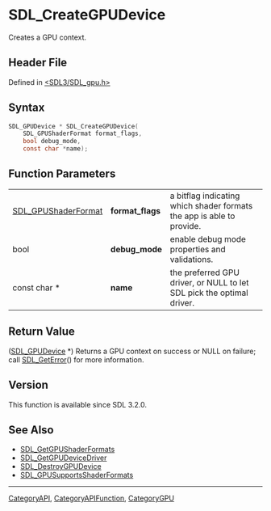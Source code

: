 # SDL_CreateGPUDevice

Creates a GPU context.

## Header File

Defined in [<SDL3/SDL_gpu.h>](https://github.com/libsdl-org/SDL/blob/main/include/SDL3/SDL_gpu.h)

## Syntax

```c
SDL_GPUDevice * SDL_CreateGPUDevice(
    SDL_GPUShaderFormat format_flags,
    bool debug_mode,
    const char *name);
```

## Function Parameters

|                                            |                  |                                                                       |
| ------------------------------------------ | ---------------- | --------------------------------------------------------------------- |
| [SDL_GPUShaderFormat](SDL_GPUShaderFormat) | **format_flags** | a bitflag indicating which shader formats the app is able to provide. |
| bool                                       | **debug_mode**   | enable debug mode properties and validations.                         |
| const char *                               | **name**         | the preferred GPU driver, or NULL to let SDL pick the optimal driver. |

## Return Value

([SDL_GPUDevice](SDL_GPUDevice) *) Returns a GPU context on success or NULL
on failure; call [SDL_GetError](SDL_GetError)() for more information.

## Version

This function is available since SDL 3.2.0.

## See Also

- [SDL_GetGPUShaderFormats](SDL_GetGPUShaderFormats)
- [SDL_GetGPUDeviceDriver](SDL_GetGPUDeviceDriver)
- [SDL_DestroyGPUDevice](SDL_DestroyGPUDevice)
- [SDL_GPUSupportsShaderFormats](SDL_GPUSupportsShaderFormats)

----
[CategoryAPI](CategoryAPI), [CategoryAPIFunction](CategoryAPIFunction), [CategoryGPU](CategoryGPU)


